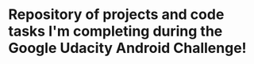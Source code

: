 # Repository of projects and code tasks I'm completing during the Google Udacity Android Challenge!
